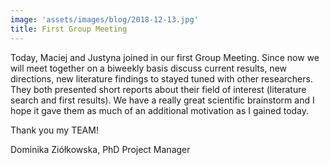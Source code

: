 ```yaml
---
image: 'assets/images/blog/2018-12-13.jpg'
title: First Group Meeting
---
```


Today, Maciej and Justyna joined in our first Group Meeting. Since now
we will meet together on a biweekly basis discuss current results, new
directions, new literature findings to stayed tuned with other
researchers. They both presented short reports about their field of
interest (literature search and first results). We have a really great
scientific brainstorm and I hope it gave them as much of an additional
motivation as I gained today.

Thank you my TEAM!

Dominika Ziółkowska, PhD Project Manager
